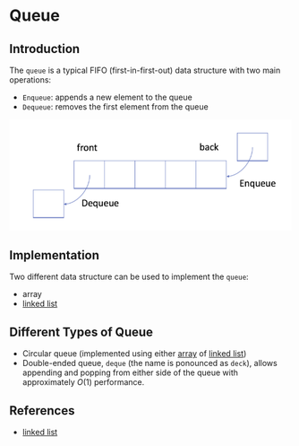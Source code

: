 # Queue

## Introduction

The `queue` is a typical FIFO (first-in-first-out) data structure with two main operations:

- `Enqueue`: appends a new element to the queue
- `Dequeue`: removes the first element from the queue

![queue](./assets/queue.png)

## Implementation

Two different data structure can be used to implement the `queue`:

- array
- [linked list](./linked_queue.py)

## Different Types of Queue

- Circular queue (implemented using either [array](./circular_queue_array.py) of
[linked list](../linked-list/circular_linked_list.py))
- Double-ended queue, `deque` (the name is ponounced as `deck`), allows appending and
popping from either side of the queue with approximately $O(1)$ performance.

## References

- [linked list](../linked-list/linked-list.md)
